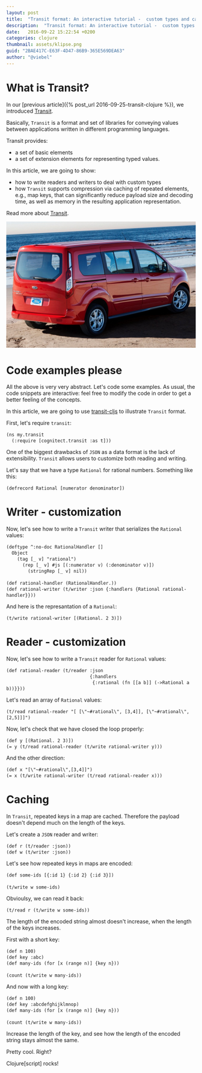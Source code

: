 ```yaml
---
layout: post
title:  "Transit format: An interactive tutorial -  custom types and caching (part 2)"
description:  "Transit format: An interactive tutorial -  custom types and caching (part 2)"
date:   2016-09-22 15:22:54 +0200
categories: clojure
thumbnail: assets/klipse.png
guid: "2BAE417C-E63F-4D47-86B9-365E569DEA63"
author: "@viebel"
---
```


# What is Transit?

In our [previous article]({% post_url 2016-09-25-transit-clojure %}), we introduced [Transit](https://github.com/cognitect/transit-format).

Basically, `Transit` is a format and set of libraries for conveying values between applications written in different programming languages.


Transit provides:

- a set of basic elements
- a set of extension elements for representing typed values.

In this article, we are going to show:

- how to write readers and writers to deal with custom types
- how `Transit` supports compression via caching of repeated elements, e.g., map keys, that can significantly reduce payload size and decoding time, as well as memory in the resulting application representation.

Read more about [Transit](https://github.com/cognitect/transit-format).

![Sandbox](/assets/transit_ford.jpg)

# Code examples please

All the above is very very abstract. Let's code some examples. As usual, the code snippets are interactive: feel free to modify the code in order to get a better feeling of the concepts.


In this article, we are going to use [transit-cljs](https://github.com/cognitect/transit-cljs/) to illustrate `Transit` format.


First, let's require `transit`:

~~~klipse
(ns my.transit
  (:require [cognitect.transit :as t]))
~~~


One of the biggest drawbacks of `JSON` as a data format is the lack of extensibility. `Transit` allows users to customize both reading and writing.


Let's say that we have a type `Rational` for rational numbers. Something like this:

~~~klipse
(defrecord Rational [numerator denominator])
~~~

# Writer - customization

Now, let's see how to write a `Transit` writer that serializes the `Rational` values:

~~~klipse
(deftype ^:no-doc RationalHandler []
  Object
    (tag [_ v] "rational")
      (rep [_ v] #js [(:numerator v) (:denominator v)])
        (stringRep [_ v] nil))

(def rational-handler (RationalHandler.))
(def rational-writer (t/writer :json {:handlers {Rational rational-handler}}))
~~~

And here is the represantation of a `Rational`:

~~~klipse
(t/write rational-writer [(Rational. 2 3)])
~~~


# Reader - customization

Now, let's see how to write a `Transit` reader for `Rational` values:

~~~klipse
(def rational-reader (t/reader :json
                               {:handlers
                                {:rational (fn [[a b]] (->Rational a b))}}))
~~~

Let's read an array of  `Rational` values:

~~~klipse
(t/read rational-reader "[ [\"~#rational\", [3,4]], [\"~#rational\", [2,5]]]")
~~~


Now, let's check that we have closed the loop properly:


~~~klipse
(def y [(Rational. 2 3)])
(= y (t/read rational-reader (t/write rational-writer y)))
~~~

And the other direction:

~~~klipse
(def x "[\"~#rational\",[3,4]]")
(= x (t/write rational-writer (t/read rational-reader x)))
~~~

# Caching

In `Transit`, repeated keys in a map are cached. Therefore the payload doesn't depend much on the length of the keys.

Let's create a `JSON` reader and writer:

~~~klipse
(def r (t/reader :json))
(def w (t/writer :json))
~~~


Let's see how repeated keys in maps are encoded:

~~~klipse
(def some-ids [{:id 1} {:id 2} {:id 3}])

(t/write w some-ids)
~~~

Obvioulsy, we can read it back:

~~~klipse
(t/read r (t/write w some-ids))
~~~


The length of the encoded string almost doesn't increase, when the length of the keys increases.

First with a short key:

~~~klipse
(def n 100)
(def key :abc)
(def many-ids (for [x (range n)] {key n}))

(count (t/write w many-ids))
~~~

And now with a long key:

~~~klipse
(def n 100)
(def key :abcdefghijklmnop)
(def many-ids (for [x (range n)] {key n}))

(count (t/write w many-ids))
~~~


Increase the length of the key, and see how the length of the encoded string stays almost the same.

Pretty cool. Right?

Clojure[script] rocks!

